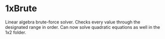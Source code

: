 # 1xBrute
Linear algebra brute-force solver. Checks every value through the designated range in order.
Can now solve quadratic equations as well in the 1x2 folder.

